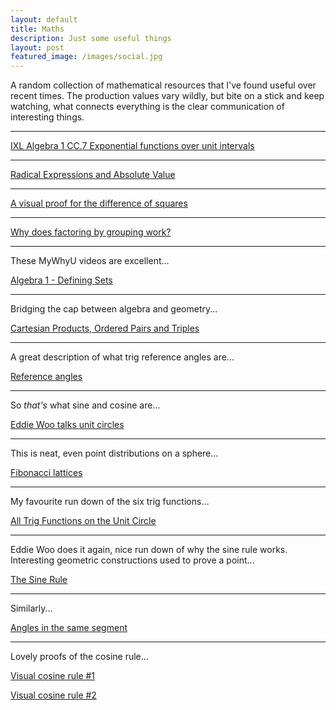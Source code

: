 ```yaml
---
layout: default
title: Maths
description: Just some useful things
layout: post
featured_image: /images/social.jpg
---
```

A random collection of mathematical resources that I've found useful over recent times. The production values vary wildly, but bite on a stick and keep watching, what connects everything is the clear communication of interesting things.

---

[IXL Algebra 1 CC.7 Exponential functions over unit intervals](https://www.youtube.com/watch?v=GT9slOHJUT0&lc=UgxmcQiob8tQ3AbNfr54AaABAg)

---

[Radical Expressions and Absolute Value](https://www.youtube.com/watch?v=PH3I8wOt1Zc&lc=Ugz075K3Xz7wZSieL2B4AaABAg)

---

[A visual proof for the difference of squares](https://www.youtube.com/watch?v=wIPGEVCOzJ4&lc=Ugw0H_O05RVao47e_f14AaABAg)

---
[Why does factoring by grouping work?](https://www.youtube.com/watch?v=cOIxv1ybPro&list=LL&index=67)

---
These MyWhyU videos are excellent...

[Algebra 1 - Defining Sets](https://www.youtube.com/watch?v=GYlhVuGBl5E&list=PL20023FA07684B937)

---

Bridging the cap between algebra and geometry...

[Cartesian Products, Ordered Pairs and Triples](https://www.youtube.com/watch?v=l4j4XgVbuxc&list=PL20023FA07684B937&index=9)

---

A great description of what trig reference angles are...

[Reference angles](https://www.quora.com/Why-do-we-use-reference-angles-instead-of-finding-the-value-of-trig-function-of-an-original-angle-in-trigonometry-Can-you-explain-it-in-unit-circle)

---

So *that's* what sine and cosine are...

[Eddie Woo talks unit circles](https://youtu.be/gUdksdjuSCk?si=25dAPcXV9DvR14QA)

---

This is neat, even point distributions on a sphere...

[Fibonacci lattices](https://observablehq.com/@meetamit/fibonacci-lattices)

---

My favourite run down of the six trig functions...

[All Trig Functions on the Unit Circle](https://www.youtube.com/watch?v=LNBZ0bP4SHk)

---

Eddie Woo does it again, nice run down of why the sine rule works. Interesting geometric constructions used to prove a point...

[The Sine Rule](https://www.youtube.com/watch?v=SmkT4QiYW6M)

---

Similarly...

[Angles in the same segment](https://www.youtube.com/watch?v=NX4v_D1t0rI)

---

Lovely proofs of the cosine rule...

[Visual cosine rule #1](https://youtu.be/vNCe7ciFwVc?si=rTQTsfxKJShoX_g2)

[Visual cosine rule #2](https://youtu.be/ZAx3Sw85v00?si=1RswQyi1vCKJCiSw)